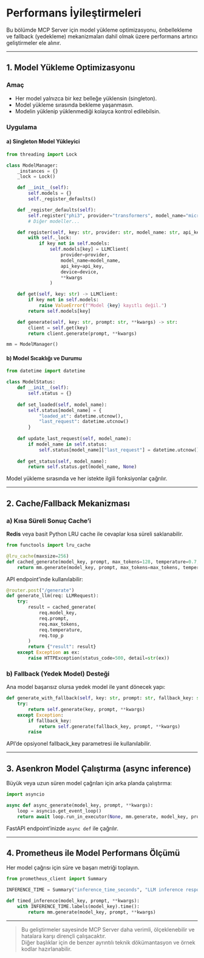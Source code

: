 # Performans İyileştirmeleri

Bu bölümde MCP Server için model yükleme optimizasyonu, önbellekleme ve fallback (yedekleme) mekanizmaları dahil olmak üzere performans artırıcı geliştirmeler ele alınır.

---

## 1. Model Yükleme Optimizasyonu

### Amaç
- Her model yalnızca bir kez belleğe yüklensin (singleton).
- Model yükleme sırasında bekleme yaşanmasın.
- Modelin yüklenip yüklenmediği kolayca kontrol edilebilsin.

### Uygulama

#### a) Singleton Model Yükleyici

```python name=src/services/intelligence/model_manager.py
from threading import Lock

class ModelManager:
    _instances = {}
    _lock = Lock()

    def __init__(self):
        self.models = {}
        self._register_defaults()

    def _register_defaults(self):
        self.register("phi3", provider="transformers", model_name="microsoft/phi-3-mini-4k-instruct", device="cpu")
        # Diğer modeller...

    def register(self, key: str, provider: str, model_name: str, api_key: str = None, device: str = "cpu", **kwargs):
        with self._lock:
            if key not in self.models:
                self.models[key] = LLMClient(
                    provider=provider,
                    model_name=model_name,
                    api_key=api_key,
                    device=device,
                    **kwargs
                )

    def get(self, key: str) -> LLMClient:
        if key not in self.models:
            raise ValueError(f"Model {key} kayıtlı değil.")
        return self.models[key]

    def generate(self, key: str, prompt: str, **kwargs) -> str:
        client = self.get(key)
        return client.generate(prompt, **kwargs)

mm = ModelManager()
```

#### b) Model Sıcaklığı ve Durumu

```python name=src/services/intelligence/model_status.py
from datetime import datetime

class ModelStatus:
    def __init__(self):
        self.status = {}
    
    def set_loaded(self, model_name):
        self.status[model_name] = {
            "loaded_at": datetime.utcnow(),
            "last_request": datetime.utcnow()
        }
    
    def update_last_request(self, model_name):
        if model_name in self.status:
            self.status[model_name]["last_request"] = datetime.utcnow()
    
    def get_status(self, model_name):
        return self.status.get(model_name, None)
```

Model yükleme sırasında ve her istekte ilgili fonksiyonlar çağrılır.

---

## 2. Cache/Fallback Mekanizması

### a) Kısa Süreli Sonuç Cache’i

**Redis** veya basit Python LRU cache ile cevaplar kısa süreli saklanabilir.

```python name=src/services/intelligence/response_cache.py
from functools import lru_cache

@lru_cache(maxsize=256)
def cached_generate(model_key, prompt, max_tokens=128, temperature=0.7, top_p=0.95):
    return mm.generate(model_key, prompt, max_tokens=max_tokens, temperature=temperature, top_p=top_p)
```

API endpoint’inde kullanılabilir:

```python name=src/api/v1/endpoints/llm.py
@router.post("/generate")
def generate_llm(req: LLMRequest):
    try:
        result = cached_generate(
            req.model_key,
            req.prompt,
            req.max_tokens,
            req.temperature,
            req.top_p
        )
        return {"result": result}
    except Exception as ex:
        raise HTTPException(status_code=500, detail=str(ex))
```

### b) Fallback (Yedek Model) Desteği

Ana model başarısız olursa yedek model ile yanıt dönecek yapı:

```python name=src/services/intelligence/model_manager.py
def generate_with_fallback(self, key: str, prompt: str, fallback_key: str = None, **kwargs) -> str:
    try:
        return self.generate(key, prompt, **kwargs)
    except Exception:
        if fallback_key:
            return self.generate(fallback_key, prompt, **kwargs)
        raise
```

API’de opsiyonel fallback_key parametresi ile kullanılabilir.

---

## 3. Asenkron Model Çalıştırma (async inference)

Büyük veya uzun süren model çağrıları için arka planda çalıştırma:

```python name=src/services/intelligence/async_runner.py
import asyncio

async def async_generate(model_key, prompt, **kwargs):
    loop = asyncio.get_event_loop()
    return await loop.run_in_executor(None, mm.generate, model_key, prompt, **kwargs)
```

FastAPI endpoint’inizde `async def` ile çağrılır.

---

## 4. Prometheus ile Model Performans Ölçümü

Her model çağrısı için süre ve başarı metriği toplayın.

```python name=src/services/metrics_service.py
from prometheus_client import Summary

INFERENCE_TIME = Summary("inference_time_seconds", "LLM inference response time", ['model'])

def timed_inference(model_key, prompt, **kwargs):
    with INFERENCE_TIME.labels(model_key).time():
        return mm.generate(model_key, prompt, **kwargs)
```

---

> Bu geliştirmeler sayesinde MCP Server daha verimli, ölçeklenebilir ve hatalara karşı dirençli çalışacaktır.  
> Diğer başlıklar için de benzer ayrıntılı teknik dökümantasyon ve örnek kodlar hazırlanabilir.